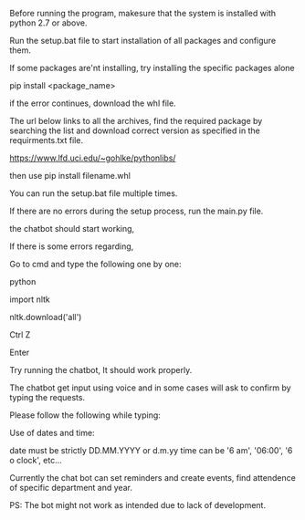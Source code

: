 Before running the program, makesure that the system is installed with python 2.7 or above.

Run the setup.bat file to start installation of all packages and configure them.

If some packages are'nt installing, try installing the specific packages alone

pip install <package_name>

if the error continues, download the whl file.

The url below links to all the archives, find the required package by searching the list and download correct version as specified in the requirments.txt file.

https://www.lfd.uci.edu/~gohlke/pythonlibs/

then use pip install filename.whl

You can run the setup.bat file multiple times.

If there are no errors during the setup process, run the main.py file.

the chatbot should start working,

If there is some errors regarding, 

Go to cmd and type the following one by one:

python

import nltk

nltk.download('all')

Ctrl Z

Enter

Try running the chatbot, It should work properly.



The chatbot get input using voice and in some cases will ask to confirm by typing the requests.

Please follow the following while typing:

Use of dates and time:

date must be strictly DD.MM.YYYY or d.m.yy
time can be '6 am', '06:00', '6 o clock', etc...

Currently the chat bot can set reminders and create events, find attendence of specific department and year. 

PS: 
The bot might not work as intended due to lack of development.

